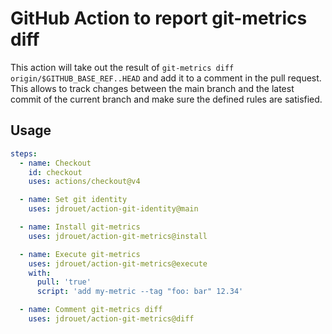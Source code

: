 # GitHub Action to report git-metrics diff

This action will take out the result of `git-metrics diff origin/$GITHUB_BASE_REF..HEAD` and add it to a comment in the pull request.
This allows to track changes between the main branch and the latest commit of the current branch and make sure the defined rules are satisfied.


## Usage

```yaml
steps:
  - name: Checkout
    id: checkout
    uses: actions/checkout@v4

  - name: Set git identity
    uses: jdrouet/action-git-identity@main

  - name: Install git-metrics
    uses: jdrouet/action-git-metrics@install

  - name: Execute git-metrics
    uses: jdrouet/action-git-metrics@execute
    with:
      pull: 'true'
      script: 'add my-metric --tag "foo: bar" 12.34'

  - name: Comment git-metrics diff
    uses: jdrouet/action-git-metrics@diff
```
